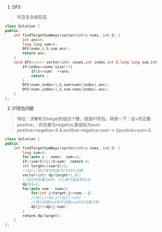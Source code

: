 1. DFS

> 时空复杂度较高

```C++
class Solution {
public:
    int findTargetSumWays(vector<int>& nums, int S) {
        int ans=0;
        long long sum=0;
        DFS(nums,0,S,sum,ans);
        return ans;
    }
    void DFS(const vector<int> &nums,int index,int S,long long sum,int &ans){
        if(index==nums.size()){
            if(S==sum)  ++ans;
            return ;
        }
        DFS(nums,index+1,S,sum+nums[index],ans);
        DFS(nums,index+1,S,sum-nums[index],ans);
    }
};
```

2. 01背包问题

> 特征：求解和为target的组合个数，就是01背包。转换一下：设+的正数positive，-的负数为negative,数组和为sum  
> positive+negative=S  &  positive-negative=sum  $\rightarrow$ 2positive=sum+S

```C++
class Solution {
public:
    int findTargetSumWays(vector<int>& nums, int S) {
        long sum=0;
        for(auto i : nums)  sum+=i;
        if((sum+S)%2||S>sum)  return 0;
        int target=(sum+S)/2;
        //dp[i]表示背包容量为i时的方法数
        vector<int> dp(target+1,0);
        //背包的容量为0时，什么都不取这种方法
        dp[0]=1;
        for(auto num : nums){
            for(int j=target;j>=num;--j)
            //dp[j]=dp[j]+dp[j-num]
            //表示选取num和不选取num的方法数只和
            dp[j]+=dp[j-num];
        }
        return dp[target];
    }
};
```